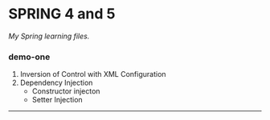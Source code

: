 # SPRING 4 and 5

*My Spring learning files.*



### **demo-one**
 1. Inversion of Control with XML Configuration
 2. Dependency Injection
	* Constructor injecton
	* Setter Injection

---

